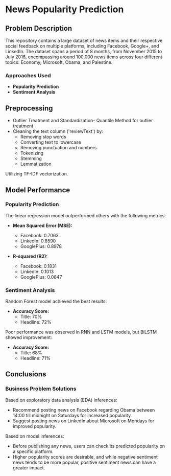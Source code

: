 # News Popularity Prediction

## Problem Description

This repository contains a large dataset of news items and their respective social feedback on multiple platforms, including Facebook, Google+, and LinkedIn. The dataset spans a period of 8 months, from November 2015 to July 2016, encompassing around 100,000 news items across four different topics: Economy, Microsoft, Obama, and Palestine.

### Approaches Used

- **Popularity Prediction**
- **Sentiment Analysis**

## Preprocessing

- Outlier Treatment and Standardization- Quantile Method for outlier treatment
- Cleaning the text column ('reviewText') by:
  - Removing stop words
  - Converting text to lowercase
  - Removing punctuation and numbers
  - Tokenizing
  - Stemming
  - Lemmatization

Utilizing TF-IDF vectorization.

## Model Performance

### Popularity Prediction

The linear regression model outperformed others with the following metrics:

- **Mean Squared Error (MSE):**
  - Facebook: 0.7063
  - LinkedIn: 0.8590
  - GooglePlus: 0.8978

- **R-squared (R2):**
  - Facebook: 0.1831
  - LinkedIn: 0.1013
  - GooglePlus: 0.0847

### Sentiment Analysis

Random Forest model achieved the best results:

- **Accuracy Score:**
  - Title: 70%
  - Headline: 72%

Poor performance was observed in RNN and LSTM models, but BiLSTM showed improvement:

- **Accuracy Score:**
  - Title: 68%
  - Headline: 71%

## Conclusions

### Business Problem Solutions

Based on exploratory data analysis (EDA) inferences:

- Recommend posting news on Facebook regarding Obama between 14:00 till midnight on Saturdays for increased popularity.
- Suggest posting news on LinkedIn about Microsoft on Mondays for improved popularity.

Based on model inferences:

- Before publishing any news, users can check its predicted popularity on a specific platform.
- Higher popularity scores are desirable, and while negative sentiment news tends to be more popular, positive sentiment news can have a greater impact.
